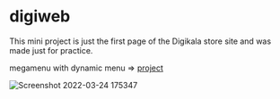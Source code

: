 # digiweb

This mini project is just the first page of the Digikala store site and was made just for practice.


megamenu with dynamic menu => [project](https://github.com/mohammadfarashipoor/digiweb-menu)


![Screenshot 2022-03-24 175347](https://user-images.githubusercontent.com/77319747/159978737-5bb84b5a-5947-48f7-b7d3-acb727be964b.jpg)



